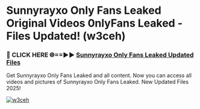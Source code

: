 # Sunnyrayxo Only Fans Leaked Original Videos 0nlyFans Leaked - Files Updated! (w3ceh)

<h3>🔴 CLICK HERE 🌐==►► <a href="https://tinyurl.com/3hn5wdd3" rel="nofollow">Sunnyrayxo Only Fans Leaked Updated Files</a></h3>

Get Sunnyrayxo Only Fans Leaked and all content. Now you can access all videos and pictures of Sunnyrayxo Only Fans Leaked. New Updated Files 2025!

[![w3ceh](https://i.imgur.com/4HnBqBT.gif)](https://tinyurl.com/3hn5wdd3)
